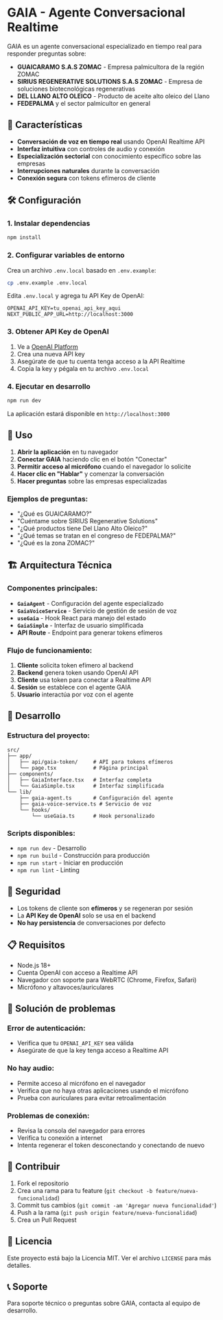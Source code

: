 # GAIA - Agente Conversacional Realtime

GAIA es un agente conversacional especializado en tiempo real para responder preguntas sobre:
- **GUAICARAMO S.A.S ZOMAC** - Empresa palmicultora de la región ZOMAC
- **SIRIUS REGENERATIVE SOLUTIONS S.A.S ZOMAC** - Empresa de soluciones biotecnológicas regenerativas
- **DEL LLANO ALTO OLEICO** - Producto de aceite alto oleico del Llano
- **FEDEPALMA** y el sector palmicultor en general

## 🚀 Características

- **Conversación de voz en tiempo real** usando OpenAI Realtime API
- **Interfaz intuitiva** con controles de audio y conexión
- **Especialización sectorial** con conocimiento específico sobre las empresas
- **Interrupciones naturales** durante la conversación
- **Conexión segura** con tokens efímeros de cliente

## 🛠️ Configuración

### 1. Instalar dependencias

```bash
npm install
```

### 2. Configurar variables de entorno

Crea un archivo `.env.local` basado en `.env.example`:

```bash
cp .env.example .env.local
```

Edita `.env.local` y agrega tu API Key de OpenAI:

```env
OPENAI_API_KEY=tu_openai_api_key_aqui
NEXT_PUBLIC_APP_URL=http://localhost:3000
```

### 3. Obtener API Key de OpenAI

1. Ve a [OpenAI Platform](https://platform.openai.com/api-keys)
2. Crea una nueva API key
3. Asegúrate de que tu cuenta tenga acceso a la API Realtime
4. Copia la key y pégala en tu archivo `.env.local`

### 4. Ejecutar en desarrollo

```bash
npm run dev
```

La aplicación estará disponible en `http://localhost:3000`

## 🎯 Uso

1. **Abrir la aplicación** en tu navegador
2. **Conectar GAIA** haciendo clic en el botón "Conectar"
3. **Permitir acceso al micrófono** cuando el navegador lo solicite
4. **Hacer clic en "Hablar"** y comenzar la conversación
5. **Hacer preguntas** sobre las empresas especializadas

### Ejemplos de preguntas:

- "¿Qué es GUAICARAMO?"
- "Cuéntame sobre SIRIUS Regenerative Solutions"
- "¿Qué productos tiene Del Llano Alto Oleico?"
- "¿Qué temas se tratan en el congreso de FEDEPALMA?"
- "¿Qué es la zona ZOMAC?"

## 🏗️ Arquitectura Técnica

### Componentes principales:

- **`GaiaAgent`** - Configuración del agente especializado
- **`GaiaVoiceService`** - Servicio de gestión de sesión de voz
- **`useGaia`** - Hook React para manejo del estado
- **`GaiaSimple`** - Interfaz de usuario simplificada
- **API Route** - Endpoint para generar tokens efímeros

### Flujo de funcionamiento:

1. **Cliente** solicita token efímero al backend
2. **Backend** genera token usando OpenAI API
3. **Cliente** usa token para conectar a Realtime API
4. **Sesión** se establece con el agente GAIA
5. **Usuario** interactúa por voz con el agente

## 🔧 Desarrollo

### Estructura del proyecto:

```
src/
├── app/
│   ├── api/gaia-token/     # API para tokens efímeros
│   └── page.tsx            # Página principal
├── components/
│   ├── GaiaInterface.tsx   # Interfaz completa
│   └── GaiaSimple.tsx      # Interfaz simplificada
└── lib/
    ├── gaia-agent.ts       # Configuración del agente
    ├── gaia-voice-service.ts # Servicio de voz
    └── hooks/
        └── useGaia.ts      # Hook personalizado
```

### Scripts disponibles:

- `npm run dev` - Desarrollo
- `npm run build` - Construcción para producción
- `npm run start` - Iniciar en producción
- `npm run lint` - Linting

## 🔐 Seguridad

- Los tokens de cliente son **efímeros** y se regeneran por sesión
- La **API Key de OpenAI** solo se usa en el backend
- **No hay persistencia** de conversaciones por defecto

## 📋 Requisitos

- Node.js 18+ 
- Cuenta OpenAI con acceso a Realtime API
- Navegador con soporte para WebRTC (Chrome, Firefox, Safari)
- Micrófono y altavoces/auriculares

## 🚨 Solución de problemas

### Error de autenticación:
- Verifica que tu `OPENAI_API_KEY` sea válida
- Asegúrate de que la key tenga acceso a Realtime API

### No hay audio:
- Permite acceso al micrófono en el navegador
- Verifica que no haya otras aplicaciones usando el micrófono
- Prueba con auriculares para evitar retroalimentación

### Problemas de conexión:
- Revisa la consola del navegador para errores
- Verifica tu conexión a internet
- Intenta regenerar el token desconectando y conectando de nuevo

## 🤝 Contribuir

1. Fork el repositorio
2. Crea una rama para tu feature (`git checkout -b feature/nueva-funcionalidad`)
3. Commit tus cambios (`git commit -am 'Agregar nueva funcionalidad'`)
4. Push a la rama (`git push origin feature/nueva-funcionalidad`)
5. Crea un Pull Request

## 📄 Licencia

Este proyecto está bajo la Licencia MIT. Ver el archivo `LICENSE` para más detalles.

## 📞 Soporte

Para soporte técnico o preguntas sobre GAIA, contacta al equipo de desarrollo.
